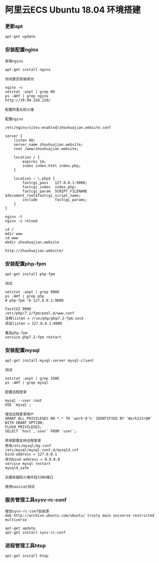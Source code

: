 
# 阿里云ECS Ubuntu 18.04 环境搭建

### 更新apt

    apt-get update
    
### 安装配置nginx

    安装nginx

    apt-get install nginx
    
    测试是否安装成功
    
    nginx -v
    netstat -anpt | grep 80
    ps -AHf | grep nginx 
    http://39.99.150.120/
    
    配置阿里云防火墙
    
    配置nginx
    
    /etc/nginx/sites-enabled/zhouhuajian.website.conf
    
    server {
        listen 80;
        server_name zhouhuajian.website;
        root /www/zhouhuajian.website;

        location / {
            expires 1m;
            index index.html index.php;
        }

        location ~ \.php$ {
            fastcgi_pass   127.0.0.1:9000;
            fastcgi_index  index.php;
            fastcgi_param  SCRIPT_FILENAME  $document_root$fastcgi_script_name;
            include        fastcgi_params;
        }
    }
    
    nginx -t 
    nginx -s reload
    
    cd / 
    mdir www 
    cd www 
    mkdir zhouhuajian.website
    
    http://zhouhuajian.website/

### 安装配置php-fpm

    apt-get install php-fpm
    
    测试
    
    netstat -anpt | grep 9000
    ps -AHf | grep php
    # php-fpm -b 127.0.0.1:9000
    
    FastCGI 9000
    /etc/php/7.2/fpm/pool.d/www.conf
    注释listen = /run/php/php7.2-fpm.sock
    添加listen = 127.0.0.1:9000
    
    重启php-fpm
    service php7.2-fpm restart
    
### 安装配置mysql 

    apt-get install mysql-server mysql-client
    
    测试
    
    netstat -anpt | grep 3306
    ps -AHf | grep mysql
    
    配置远程登录
    
    mysql --user root
    USE `mysql`;
    
    增加远程登录用户
    GRANT ALL PRIVILEGES ON *.* TO 'work'@'%' IDENTIFIED BY 'Work123!@#' WITH GRANT OPTION;
    FLUSH PRIVILEGES;
    SELECT `host`,`user` FROM `user`;
    
    修改配置支持远程登录
    修改/etc/mysql/my.conf
    /etc/mysql/mysql.conf.d/mysqld.cnf
    bind-address = 127.0.0.1
    改为bind-address = 0.0.0.0
    service mysql restart
    mysqld_safe 
    
    云服务器防火墙开启3306端口
   
    使用navicat测试
    
### 服务管理工具sysv-rc-conf

    增加sysv-rc-conf安装源
    deb http://archive.ubuntu.com/ubuntu/ trusty main universe restricted multiverse
    
    apt-get update
    apt-get install sysv-rc-conf
    
### 进程管理工具htop

    apt-get install htop
    

    
